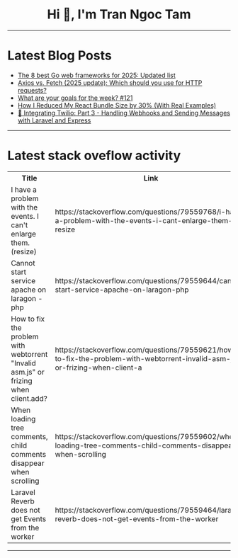 <h1 align="center">Hi 👋, I'm Tran Ngoc Tam</h1>

---

# Latest Blog Posts 
<!-- BLOG-POST-LIST:START -->
- [The 8 best Go web frameworks for 2025: Updated list](https://dev.to/logrocket/the-8-best-go-web-frameworks-for-2025-updated-list-5180)
- [Axios vs. Fetch &lpar;2025 update&rpar;: Which should you use for HTTP requests?](https://dev.to/logrocket/axios-vs-fetch-2025-update-which-should-you-use-for-http-requests-5d73)
- [What are your goals for the week? #121](https://dev.to/jarvisscript/what-are-your-goals-for-the-week-121-3bm4)
- [How I Reduced My React Bundle Size by 30% &lpar;With Real Examples&rpar;](https://dev.to/_ndeyefatoudiop/how-i-reduced-my-react-bundle-size-by-30-with-real-examples-12ff)
- [💬 Integrating Twilio: Part 3 - Handling Webhooks and Sending Messages with Laravel and Express](https://dev.to/nicolasmontielf/integrating-twilio-part-3-handling-webhooks-and-sending-messages-with-laravel-and-express-19hc)
<!-- BLOG-POST-LIST:END -->

---

# Latest stack oveflow activity
<table>
  <tr><th>Title</th><th>Link</th></tr>
  <!-- STACKOVERFLOW:START --><tr><td>I have a problem with the events. I can&#39;t enlarge them. &lpar;resize&rpar;</td><td>https://stackoverflow.com/questions/79559768/i-have-a-problem-with-the-events-i-cant-enlarge-them-resize</td></tr><tr><td>Cannot start service apache on laragon - php</td><td>https://stackoverflow.com/questions/79559644/cannot-start-service-apache-on-laragon-php</td></tr><tr><td>How to fix the problem with webtorrent &quot;Invalid asm.js&quot; or frizing when client.add?</td><td>https://stackoverflow.com/questions/79559621/how-to-fix-the-problem-with-webtorrent-invalid-asm-js-or-frizing-when-client-a</td></tr><tr><td>When loading tree comments, child comments disappear when scrolling</td><td>https://stackoverflow.com/questions/79559602/when-loading-tree-comments-child-comments-disappear-when-scrolling</td></tr><tr><td>Laravel Reverb does not get Events from the worker</td><td>https://stackoverflow.com/questions/79559464/laravel-reverb-does-not-get-events-from-the-worker</td></tr><!-- STACKOVERFLOW:END -->
</table>

---


